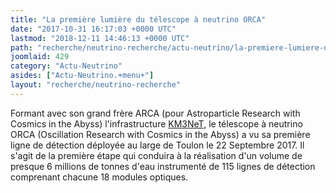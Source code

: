 ```yaml
---
title: "La première lumière du télescope à neutrino ORCA"
date: "2017-10-31 16:17:03 +0000 UTC"
lastmod: "2018-12-11 14:46:13 +0000 UTC"
path: "recherche/neutrino-recherche/actu-neutrino/la-premiere-lumiere-du-telescope-a-neutrino-orca.md"
joomlaid: 429
category: "Actu-Neutrino"
asides: ["Actu-Neutrino.+menu+"]
layout: "recherche/neutrino-recherche"
---
```

Formant avec son grand frère ARCA (pour Astroparticle Research with Cosmics in the Abyss) l'infrastructure [KM3NeT](http://www.km3net.org), le télescope à neutrino ORCA (Oscillation Research with Cosmics in the Abyss) a vu sa première ligne de détection déployée au large de Toulon le 22 Septembre 2017. Il s'agit de la première étape qui conduira à la réalisation d'un volume de presque 6 millions de tonnes d'eau instrumenté de 115 lignes de détection comprenant chacune 18 modules optiques.
